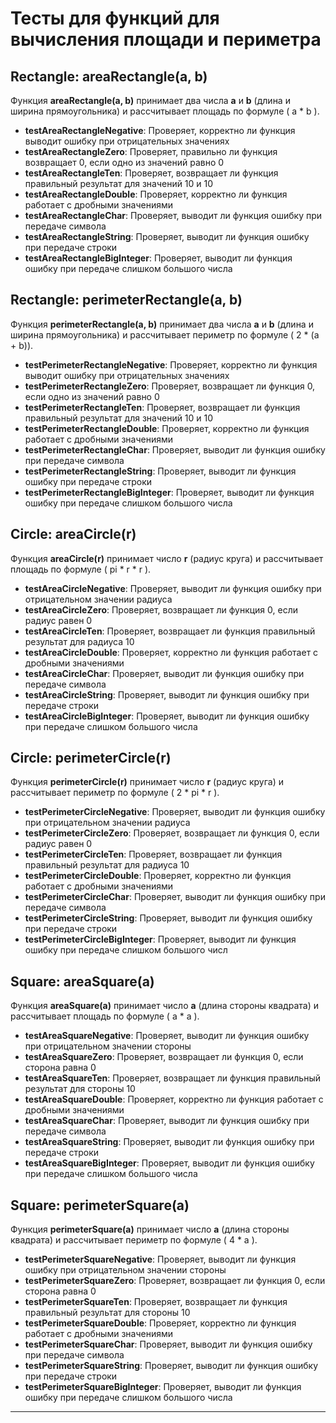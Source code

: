 # Тесты для функций для вычисления площади и периметра

## Rectangle: areaRectangle(a, b)
Функция **areaRectangle(a, b)** принимает два числа **a** и **b** (длина и ширина прямоугольника) и рассчитывает площадь по формуле ( a * b ).

- **testAreaRectangleNegative**: Проверяет, корректно ли функция выводит ошибку при отрицательных значениях
- **testAreaRectangleZero**: Проверяет, правильно ли функция возвращает 0, если одно из значений равно 0
- **testAreaRectangleTen**: Проверяет, возвращает ли функция правильный результат для значений 10 и 10
- **testAreaRectangleDouble**: Проверяет, корректно ли функция работает с дробными значениями
- **testAreaRectangleChar**: Проверяет, выводит ли функция ошибку при передаче символа
- **testAreaRectangleString**: Проверяет, выводит ли функция ошибку при передаче строки
- **testAreaRectangleBigInteger**: Проверяет, выводит ли функция ошибку при передаче слишком большого числа

## Rectangle: perimeterRectangle(a, b)
Функция **perimeterRectangle(a, b)** принимает два числа **a** и **b** (длина и ширина прямоугольника) и рассчитывает периметр по формуле ( 2 * (a + b)).

- **testPerimeterRectangleNegative**: Проверяет, корректно ли функция выводит ошибку при отрицательных значениях
- **testPerimeterRectangleZero**: Проверяет, возвращает ли функция 0, если одно из значений равно 0
- **testPerimeterRectangleTen**: Проверяет, возвращает ли функция правильный результат для значений 10 и 10
- **testPerimeterRectangleDouble**: Проверяет, корректно ли функция работает с дробными значениями
- **testPerimeterRectangleChar**: Проверяет, выводит ли функция ошибку при передаче символа
- **testPerimeterRectangleString**: Проверяет, выводит ли функция ошибку при передаче строки
- **testPerimeterRectangleBigInteger**: Проверяет, выводит ли функция ошибку при передаче слишком большого числа

## Circle: areaCircle(r)
Функция **areaCircle(r)** принимает число **r** (радиус круга) и рассчитывает площадь по формуле ( pi * r * r ).

- **testAreaCircleNegative**: Проверяет, выводит ли функция ошибку при отрицательном значении радиуса
- **testAreaCircleZero**: Проверяет, возвращает ли функция 0, если радиус равен 0
- **testAreaCircleTen**: Проверяет, возвращает ли функция правильный результат для радиуса 10
- **testAreaCircleDouble**: Проверяет, корректно ли функция работает с дробными значениями
- **testAreaCircleChar**: Проверяет, выводит ли функция ошибку при передаче символа
- **testAreaCircleString**: Проверяет, выводит ли функция ошибку при передаче строки
- **testAreaCircleBigInteger**: Проверяет, выводит ли функция ошибку при передаче слишком большого числа

## Circle: perimeterCircle(r)
Функция **perimeterCircle(r)** принимает число **r** (радиус круга) и рассчитывает периметр по формуле ( 2 * pi * r ).

- **testPerimeterCircleNegative**: Проверяет, выводит ли функция ошибку при отрицательном значении радиуса
- **testPerimeterCircleZero**: Проверяет, возвращает ли функция 0, если радиус равен 0
- **testPerimeterCircleTen**: Проверяет, возвращает ли функция правильный результат для радиуса 10
- **testPerimeterCircleDouble**: Проверяет, корректно ли функция работает с дробными значениями
- **testPerimeterCircleChar**: Проверяет, выводит ли функция ошибку при передаче символа
- **testPerimeterCircleString**: Проверяет, выводит ли функция ошибку при передаче строки
- **testPerimeterCircleBigInteger**: Проверяет, выводит ли функция ошибку при передаче слишком большого числ

## Square: areaSquare(a)
Функция **areaSquare(a)** принимает число **a** (длина стороны квадрата) и рассчитывает площадь по формуле ( a * a ).

- **testAreaSquareNegative**: Проверяет, выводит ли функция ошибку при отрицательном значении стороны
- **testAreaSquareZero**: Проверяет, возвращает ли функция 0, если сторона равна 0
- **testAreaSquareTen**: Проверяет, возвращает ли функция правильный результат для стороны 10
- **testAreaSquareDouble**: Проверяет, корректно ли функция работает с дробными значениями
- **testAreaSquareChar**: Проверяет, выводит ли функция ошибку при передаче символа
- **testAreaSquareString**: Проверяет, выводит ли функция ошибку при передаче строки
- **testAreaSquareBigInteger**: Проверяет, выводит ли функция ошибку при передаче слишком большого числа

## Square: perimeterSquare(a)
Функция **perimeterSquare(a)** принимает число **a** (длина стороны квадрата) и рассчитывает периметр по формуле ( 4 * a ).

- **testPerimeterSquareNegative**: Проверяет, выводит ли функция ошибку при отрицательном значении стороны
- **testPerimeterSquareZero**: Проверяет, возвращает ли функция 0, если сторона равна 0
- **testPerimeterSquareTen**: Проверяет, возвращает ли функция правильный результат для стороны 10
- **testPerimeterSquareDouble**: Проверяет, корректно ли функция работает с дробными значениями
- **testPerimeterSquareChar**: Проверяет, выводит ли функция ошибку при передаче символа
- **testPerimeterSquareString**: Проверяет, выводит ли функция ошибку при передаче строки
- **testPerimeterSquareBigInteger**: Проверяет, выводит ли функция ошибку при передаче слишком большого числа

---

